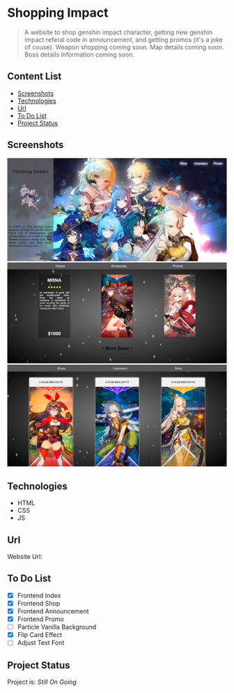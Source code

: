 # Shopping Impact
> A website to shop genshin impact character, getting new genshin impact referal code in announcement, and getting promos (it's a joke of couse). Weapon shopping coming soon. Map details coming soon. Boss details information coming soon.

## Content List
* [Screenshots](#screenshots)
* [Technologies](#technologies)
* [Url](#url)
* [To Do List](#to-do-list)
* [Project Status](#project-status)


## Screenshots
![index](./img/main.jpg)
![shop](./img/shop.jpg)
![promo](./img/promo.jpg)

## Technologies
* HTML
* CSS
* JS

## Url
Website Url:

## To Do List
- [x] Frontend Index
- [x] Frontend Shop
- [x] Frontend Announcement
- [x] Frontend Promo
- [ ] Particle Vanilla Background
- [x] Flip Card Effect
- [ ] Adjust Text Font

## Project Status
Project is: _Still On Going_
